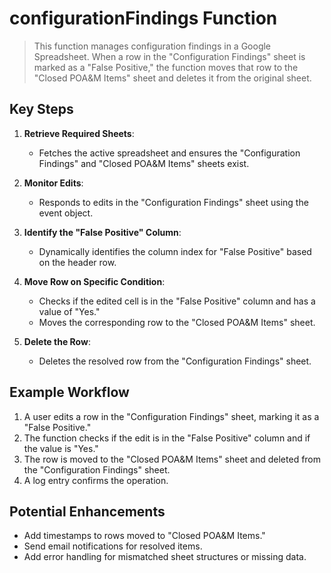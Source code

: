 
# configurationFindings Function

> This function manages configuration findings in a Google Spreadsheet. When a row in the "Configuration Findings" sheet is marked as a "False Positive," the function moves that row to the "Closed POA&M Items" sheet and deletes it from the original sheet.

## Key Steps
1. **Retrieve Required Sheets**:
   - Fetches the active spreadsheet and ensures the "Configuration Findings" and "Closed POA&M Items" sheets exist.

2. **Monitor Edits**:
   - Responds to edits in the "Configuration Findings" sheet using the event object.

3. **Identify the "False Positive" Column**:
   - Dynamically identifies the column index for "False Positive" based on the header row.

4. **Move Row on Specific Condition**:
   - Checks if the edited cell is in the "False Positive" column and has a value of "Yes."
   - Moves the corresponding row to the "Closed POA&M Items" sheet.

5. **Delete the Row**:
   - Deletes the resolved row from the "Configuration Findings" sheet.

## Example Workflow

1. A user edits a row in the "Configuration Findings" sheet, marking it as a "False Positive."
2. The function checks if the edit is in the "False Positive" column and if the value is "Yes."
3. The row is moved to the "Closed POA&M Items" sheet and deleted from the "Configuration Findings" sheet.
4. A log entry confirms the operation.

## Potential Enhancements
- Add timestamps to rows moved to "Closed POA&M Items."
- Send email notifications for resolved items.
- Add error handling for mismatched sheet structures or missing data.
